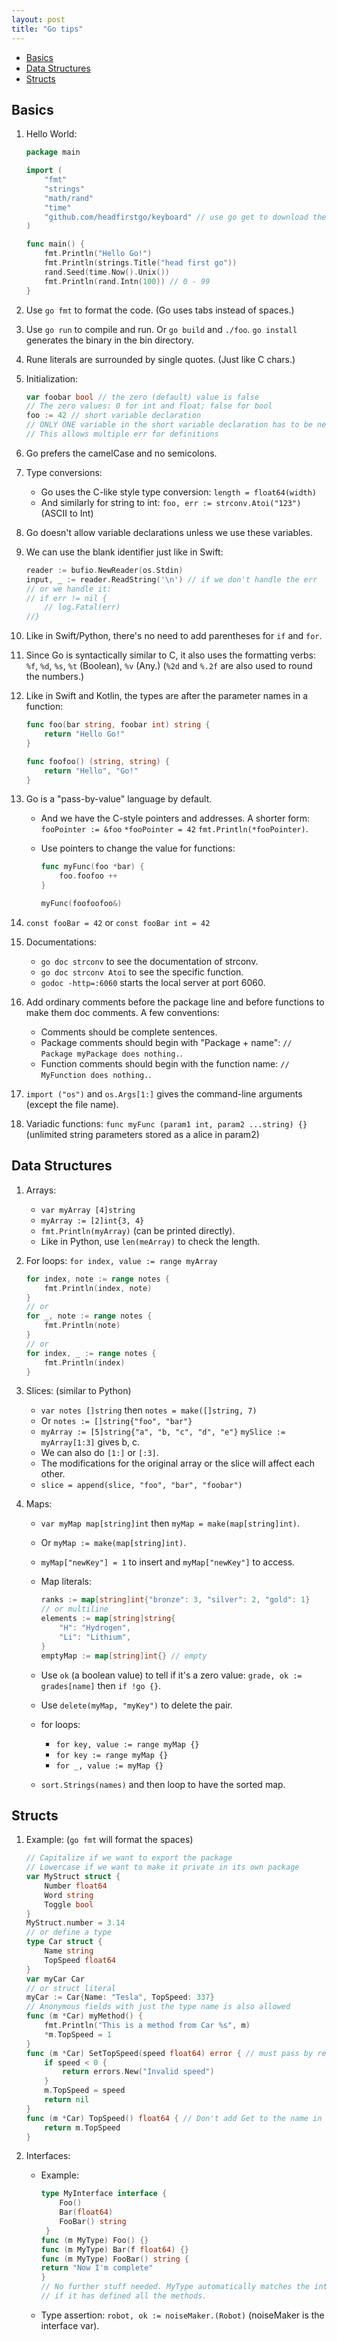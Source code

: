 ```yaml
---
layout: post
title: "Go tips"
---
```

* [Basics](#basics)
* [Data Structures](#data-structures)
* [Structs](#structs)

## Basics

1. Hello World:

    ```go
    package main

    import (
        "fmt"
        "strings"
        "math/rand"
        "time"
        "github.com/headfirstgo/keyboard" // use go get to download the package
    )

    func main() {
        fmt.Println("Hello Go!")
        fmt.Println(strings.Title("head first go"))
        rand.Seed(time.Now().Unix())
        fmt.Println(rand.Intn(100)) // 0 - 99
    }
    ```

2. Use `go fmt` to format the code. (Go uses tabs instead of spaces.)

3. Use `go run` to compile and run. Or `go build` and `./foo`. `go install` generates the binary in the bin directory.

4. Rune literals are surrounded by single quotes. (Just like C chars.)

5. Initialization:

    ```go
    var foobar bool // the zero (default) value is false
    // The zero values: 0 for int and float; false for bool
    foo := 42 // short variable declaration
    // ONLY ONE variable in the short variable declaration has to be new
    // This allows multiple err for definitions
    ```

6. Go prefers the camelCase and no semicolons.

7. Type conversions:

   * Go uses the C-like style type conversion: `length = float64(width)`
   * And similarly for string to int: `foo, err := strconv.Atoi("123")` (ASCII to Int)

8. Go doesn't allow variable declarations unless we use these variables.

9. We can use the blank identifier just like in Swift:

    ```go
    reader := bufio.NewReader(os.Stdin)
    input, _ := reader.ReadString('\n') // if we don't handle the err
    // or we handle it:
    // if err != nil {
        // log.Fatal(err)
    //}
    ```

10. Like in Swift/Python, there's no need to add parentheses for `if` and `for`.

11. Since Go is syntactically similar to C, it also uses the formatting verbs: `%f`, `%d`, `%s`, `%t` (Boolean), `%v` (Any.) (`%2d` and `%.2f` are also used to round the numbers.)

12. Like in Swift and Kotlin, the types are after the parameter names in a function:

    ```go
    func foo(bar string, foobar int) string {
        return "Hello Go!"
    }

    func foofoo() (string, string) {
        return "Hello", "Go!"
    }
    ```

13. Go is a "pass-by-value" language by default.
    * And we have the C-style pointers and addresses. A shorter form: `fooPointer := &foo` `*fooPointer = 42` `fmt.Println(*fooPointer)`.
    * Use pointers to change the value for functions:

        ```go
        func myFunc(foo *bar) {
            foo.foofoo ++
        }

        myFunc(foofoofoo&)
        ```

14. `const fooBar = 42` or `const fooBar int = 42`

15. Documentations:
    * `go doc strconv` to see the documentation of strconv.
    * `go doc strconv Atoi` to see the specific function.
    * `godoc -http=:6060` starts the local server at port 6060.

16. Add ordinary comments before the package line and before functions to make them doc comments. A few conventions:
    * Comments should be complete sentences.
    * Package comments should begin with "Package + name": `// Package myPackage does nothing.`.
    * Function comments should begin with the function name: `// MyFunction does nothing.`.

17. `import ("os")` and `os.Args[1:]` gives the command-line arguments (except the file name).

18. Variadic functions: `func myFunc (param1 int, param2 ...string) {}` (unlimited string parameters stored as a alice in param2)

## Data Structures

1. Arrays:
    * `var myArray [4]string`
    * `myArray := [2]int{3, 4}`
    * `fmt.Println(myArray)` (can be printed directly).
    * Like in Python, use `len(meArray)` to check the length.

2. For loops: `for index, value := range myArray`

    ```go
    for index, note := range notes {
        fmt.Println(index, note)
    }
    // or
    for _, note := range notes {
        fmt.Println(note)
    }
    // or
    for index, _ := range notes {
        fmt.Println(index)
    }
    ```

3. Slices: (similar to Python)
    * `var notes []string` then `notes = make([]string, 7)`
    * Or `notes := []string{"foo", "bar"}`
    * `myArray := [5]string{"a", "b, "c", "d", "e"}` `mySlice := myArray[1:3]` gives b, c.
    * We can also do `[1:]` or `[:3]`.
    * The modifications for the original array or the slice will affect each other.
    * `slice = append(slice, "foo", "bar", "foobar")`

4. Maps:
    * `var myMap map[string]int` then `myMap = make(map[string]int)`.
    * Or `myMap := make(map[string]int)`.
    * `myMap["newKey"] = 1` to insert and `myMap["newKey"]` to access.
    * Map literals:

        ```go
        ranks := map[string]int{"bronze": 3, "silver": 2, "gold": 1}
        // or multiline
        elements := map[string]string{
            "H": "Hydrogen",
            "Li": "Lithium",
        }
        emptyMap := map[string]int{} // empty
        ```

    * Use `ok` (a boolean value) to tell if it's a zero value: `grade, ok := grades[name]` then `if !go {}`.
    * Use `delete(myMap, "myKey")` to delete the pair.
    * for loops:
        * `for key, value := range myMap {}`
        * `for key := range myMap {}`
        * `for _, value := myMap {}`
    * `sort.Strings(names)` and then loop to have the sorted map.

## Structs

1. Example: (`go fmt` will format the spaces)

    ```go
    // Capitalize if we want to export the package
    // Lowercase if we want to make it private in its own package
    var MyStruct struct {
        Number float64
        Word string
        Toggle bool
    }
    MyStruct.number = 3.14
    // or define a type
    type Car struct {
        Name string
        TopSpeed float64
    }
    var myCar Car
    // or struct literal
    myCar := Car{Name: "Tesla", TopSpeed: 337}
    // Anonymous fields with just the type name is also allowed
    func (m *Car) myMethod() {
        fmt.Println("This is a method from Car %s", m)
        *m.TopSpeed = 1
    }
    func (m *Car) SetTopSpeed(speed float64) error { // must pass by reference
        if speed < 0 {
            return errors.New("Invalid speed")
        }
        m.TopSpeed = speed
        return nil
    }
    func (m *Car) TopSpeed() float64 { // Don't add Get to the name in the Getter
        return m.TopSpeed
    }
    ```

2. Interfaces:

    * Example:

        ```go
        type MyInterface interface {
            Foo()
            Bar(float64)
            FooBar() string
         }
        func (m MyType) Foo() {}
        func (m MyType) Bar(f float64) {}
        func (m MyType) FooBar() string {
        return "Now I'm complete"
        }
        // No further stuff needed. MyType automatically matches the interface now,
        // if it has defined all the methods.
        ```

    * Type assertion: `robot, ok := noiseMaker.(Robot)` (noiseMaker is the interface var).
